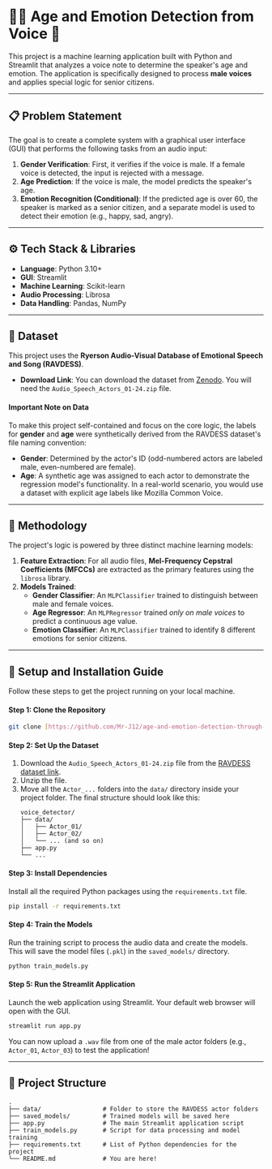 # 👨‍🦳 Age and Emotion Detection from Voice 🎤

This project is a machine learning application built with Python and Streamlit that analyzes a voice note to determine the speaker's age and emotion. The application is specifically designed to process **male voices** and applies special logic for senior citizens.



---
## 📋 Problem Statement

The goal is to create a complete system with a graphical user interface (GUI) that performs the following tasks from an audio input:
1.  **Gender Verification**: First, it verifies if the voice is male. If a female voice is detected, the input is rejected with a message.
2.  **Age Prediction**: If the voice is male, the model predicts the speaker's age.
3.  **Emotion Recognition (Conditional)**: If the predicted age is over 60, the speaker is marked as a senior citizen, and a separate model is used to detect their emotion (e.g., happy, sad, angry).

---
## ⚙️ Tech Stack & Libraries

* **Language**: Python 3.10+
* **GUI**: Streamlit
* **Machine Learning**: Scikit-learn
* **Audio Processing**: Librosa
* **Data Handling**: Pandas, NumPy

---
## 💾 Dataset

This project uses the **Ryerson Audio-Visual Database of Emotional Speech and Song (RAVDESS)**.

* **Download Link**: You can download the dataset from [Zenodo](https://zenodo.org/records/1188976). You will need the `Audio_Speech_Actors_01-24.zip` file.

#### Important Note on Data
To make this project self-contained and focus on the core logic, the labels for **gender** and **age** were synthetically derived from the RAVDESS dataset's file naming convention:
* **Gender**: Determined by the actor's ID (odd-numbered actors are labeled male, even-numbered are female).
* **Age**: A synthetic age was assigned to each actor to demonstrate the regression model's functionality. In a real-world scenario, you would use a dataset with explicit age labels like Mozilla Common Voice.

---
## 🧠 Methodology

The project's logic is powered by three distinct machine learning models:

1.  **Feature Extraction**: For all audio files, **Mel-Frequency Cepstral Coefficients (MFCCs)** are extracted as the primary features using the `librosa` library.
2.  **Models Trained**:
    * **Gender Classifier**: An `MLPClassifier` trained to distinguish between male and female voices.
    * **Age Regressor**: An `MLPRegressor` trained *only on male voices* to predict a continuous age value.
    * **Emotion Classifier**: An `MLPClassifier` trained to identify 8 different emotions for senior citizens.

---
## 🚀 Setup and Installation Guide

Follow these steps to get the project running on your local machine.

#### Step 1: Clone the Repository
```bash
git clone [https://github.com/Mr-J12/age-and-emotion-detection-through-voice.git](https://github.com/Mr-J12/age-and-emotion-detection-through-voice.git)
```

#### Step 2: Set Up the Dataset
1.  Download the `Audio_Speech_Actors_01-24.zip` file from the [RAVDESS dataset link](https://zenodo.org/records/1188976).
2.  Unzip the file.
3.  Move all the `Actor_...` folders into the `data/` directory inside your project folder. The final structure should look like this:
    ```
    voice_detector/
    ├── data/
    │   ├── Actor_01/
    │   ├── Actor_02/
    │   └── ... (and so on)
    ├── app.py
    └── ...
    ```

#### Step 3: Install Dependencies
Install all the required Python packages using the `requirements.txt` file.
```bash
pip install -r requirements.txt
```

#### Step 4: Train the Models
Run the training script to process the audio data and create the models. This will save the model files (`.pkl`) in the `saved_models/` directory.
```bash
python train_models.py
```

#### Step 5: Run the Streamlit Application
Launch the web application using Streamlit. Your default web browser will open with the GUI.
```bash
streamlit run app.py
```
You can now upload a `.wav` file from one of the male actor folders (e.g., `Actor_01`, `Actor_03`) to test the application!

---
## 📁 Project Structure
```
.
├── data/                 # Folder to store the RAVDESS actor folders
├── saved_models/         # Trained models will be saved here
├── app.py                # The main Streamlit application script
├── train_models.py       # Script for data processing and model training
├── requirements.txt      # List of Python dependencies for the project
└── README.md             # You are here!
```

